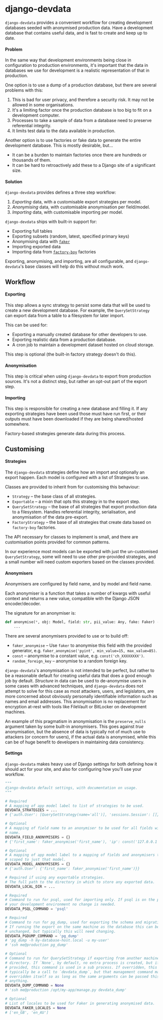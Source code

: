 # django-devdata

`django-devdata` provides a convenient workflow for creating development
databases seeded with anonymised production data. Have a development database
that contains useful data, and is fast to create and keep up to date.

#### Problem

In the same way that development environments being close in configuration to
production environments, it's important that the data in databases we use for
development is a realistic representation of that in production.

One option is to use a dump of a production database, but there are several
problems with this:

1. This is bad for user privacy, and therefore a security risk. It may not be
   allowed in some organisations.
2. It's a limiting factor once the production database is too big to fit on a
   development computer.
3. Processes to take a sample of data from a database need to preserve
   referential integrity.
4. It limits test data to the data available in production.

Another option is to use factories or fake data to generate the entire
development database. This is mostly desirable, but...

- It can be a burden to maintain factories once there are hundreds or thousands
  of them.
- It can be hard to retroactively add these to a Django site of a significant
  size.

#### Solution

`django-devdata` provides defines a three step workflow:

1. _Exporting_ data, with a customisable export strategies per model.
2. _Anonymising_ data, with customisable anonymisation per field/model.
3. _Importing_ data, with customisable importing per model.

`django-devdata` ships with built-in support for:

- Exporting full tables
- Exporting subsets (random, latest, specified primary keys)
- Anonymising data with [`faker`](https://github.com/joke2k/faker/)
- Importing exported data
- Importing data from [`factory-boy`](https://github.com/FactoryBoy/factory_boy)
  factories

Exporting, anonymising, and importing, are all configurable, and
`django-devdata`'s base classes will help do this without much work.

## Workflow

#### Exporting

This step allows a sync strategy to persist some data that will be used to
create a new development database. For example, the `QuerySetStrategy` can
export data from a table to a filesystem for later import.

This can be used for:

- Exporting a manually created database for other developers to use.
- Exporting realistic data from a production database.
- A cron job to maintain a development dataset hosted on cloud storage.

This step is optional (the built-in factory strategy doesn't do this).

#### Anonymisation

This step is critical when using `django-devdata` to export from production
sources. It's not a distinct step, but rather an opt-out part of the export
step.

#### Importing

This step is responsible for creating a new database and filling it. If any
exporting strategies have been used those must have run first, or their outputs
must have been downloaded if they are being shared/hosted somewhere.

Factory-based strategies generate data during this process.

## Customising

#### Strategies

The `django-devdata` strategies define how an import and optionally an export
happen. Each model is configured with a list of Strategies to use.

Classes are provided to inherit from for customising this behaviour:

- `Strategy` – the base class of all strategies.
- `Exportable` – a mixin that opts this strategy in to the export step.
- `QuerySetStrategy` – the base of all strategies that export production data
  to a filesystem. Handles referential integrity, serialisation, and
  anonymisation of the data pre-export.
- `FactoryStrategy` – the base of all strategies that create data based on
  `factory-boy` factories.

The API necessary for classes to implement is small, and there are customisation
points provided for common patterns.

In our experience most models can be exported with just the un-customised
`QuerySetStrategy`, some will need to use other pre-provided strategies, and
a small number will need custom exporters based on the classes provided.

#### Anonymisers

Anonymisers are configured by field name, and by model and field name.

Each anonymiser is a function that takes a number of kwargs with useful context
and returns a new value, compatible with the Django JSON encoder/decoder.

The signature for an anonymiser is:

```python
def anonymise(*, obj: Model, field: str, pii_value: Any, fake: Faker) -> Any:
    ...
```

There are several anonymisers provided to use or to build off:

- `faker_anonymise` – Use `faker` to anonymise this field with the provided
  generator, e.g. `faker_anonymise('pyint', min_value=15, max_value=85)`.
- `const` – anonymise to a constant value, e.g. `const('ch_XXXXXXXX')`.
- `random_foreign_key` – anonymise to a random foreign key.

`django-devdata`'s anonymisation is not intended to be perfect, but rather to be
a reasonable default for creating useful data that does a good enough job by
default. _Structure_ in data can be used to de-anonymise users in some cases
with advanced techniques, and `django-devdata` does not attempt to solve for
this case as most attackers, users, and legislators, are more concerned about
obviously personally identifiable information such as names and email addresses.
This anonymisation is no replacement for encryption at-rest with tools like
FileVault or BitLocker on development machines.

An example of this pragmatism in anonymisation is the `preserve_nulls` argument
taken by some built-in anonymisers. This goes against _true_ anonymisation, but
the absence of data is typically not of much use to attackers (or concern for
users), if the actual data is anonymised, while this can be of huge benefit to
developers in maintaining data consistency.

#### Settings

`django-devdata` makes heavy use of Django settings for both defining how it
should act for your site, and also for configuring how you'll use your workflow.

```python
"""
django-devdata default settings, with documentation on usage.
"""

# Required
# A mapping of app model label to list of strategies to be used.
DEVDATA_STRATEGIES = ...
# {'auth.User': [QuerySetStrategy(name='all')], 'sessions.Session': []}

# Optional
# A mapping of field name to an anonymiser to be used for all fields with that
# name.
DEVDATA_FIELD_ANONYMISERS = {}
# {'first_name': faker_anonymise('first_name'), 'ip': const('127.0.0.1')}

# Optional
# A mapping of app model label to a mapping of fields and anonymisers to be
# scoped to just that model.
DEVDATA_MODEL_ANONYMISERS = {}
# {'auth.User': {'first_name': faker_anonymise('first_name')}}

# Required if using any exportable strategies.
# The full path to the directory in which to store any exported data.
DEVDATA_LOCAL_DIR = ...

# Required
# Command to run for psql, used for importing only. If psql is on the path in
# your development environment no change is needed.
DEVDATA_PSQL_COMMAND = 'psql'

# Required
# Command to run for pg_dump, used for exporting the schema and migrations only.
# If running the export on the same machine as the database this can be left
# unchanged, but typically this will need changing.
DEVDATA_PGDUMP_COMMAND = 'pg_dump'
# 'pg_dump -h my-database-host.local -u my-user'
# 'ssh me@production pg_dump'

# Optional
# Command to run for QuerySetStrategy if exporting from another machine or
# directory. If `None`, by default, no extra process is created, but if
# provided, this command is used in a sub process. If overridden, this will
# typically be a call to `devdata_dump`, but that management command may be
# overridden itself so as long as the same arguments can be passed this can be
# anything.
DEVDATA_DUMP_COMMAND = None
# 'ssh me@production /opt/my-app/manage.py devdata_dump'

# Optional
# List of locales to be used for Faker in generating anonymised data.
DEVDATA_FAKER_LOCALES = None
# ['en_GB', 'en_AU']
```
